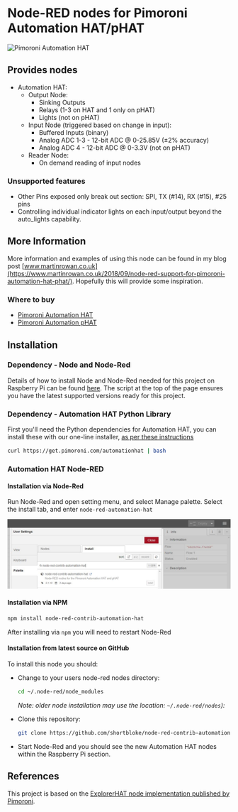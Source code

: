 # Node-RED nodes for Pimoroni Automation HAT/pHAT

![Pimoroni Automation HAT](/images/Automation_HAT_512x512_trans.png)

## Provides nodes

* Automation HAT:
  * Output Node:
    * Sinking Outputs
    * Relays (1-3 on HAT and 1 only on pHAT)
    * Lights (not on pHAT)
  * Input Node (triggered based on change in input):
    * Buffered Inputs (binary)
    * Analog ADC 1-3 - 12-bit ADC @ 0-25.85V (±2% accuracy)
    * Analog ADC 4 - 12-bit ADC @ 0-3.3V (not on pHAT)
  * Reader Node:
    * On demand reading of input nodes

### Unsupported features

* Other Pins exposed only break out section: SPI, TX (#14), RX (#15), #25 pins
* Controlling individual indicator lights on each input/output beyond the auto_lights capability.

## More Information

More information and examples of using this node can be found in my blog post [www.martinrowan.co.uk](https://www.martinrowan.co.uk/2018/09/node-red-support-for-pimoroni-automation-hat-phat/). Hopefully this will provide some inspiration.

### Where to buy

* [Pimoroni Automation HAT](https://shop.pimoroni.com/products/automation-hat)
* [Pimoroni Automation pHAT](https://shop.pimoroni.com/products/automation-phat)

## Installation

### Dependency - Node and Node-Red

Details of how to install Node and Node-Red needed for this project on Raspberry Pi can be found [here](https://nodered.org/docs/hardware/raspberrypi). The script at the top of the page ensures you have the latest supported versions ready for this project.

### Dependency - Automation HAT Python Library

First you'll need the Python dependencies for Automation HAT, you can install these with our one-line installer, [as per these instructions](https://github.com/pimoroni/automation-hat)

``` bash
curl https://get.pimoroni.com/automationhat | bash
```

### Automation HAT Node-RED

#### Installation via Node-Red

Run Node-Red and open setting menu, and select Manage palette. Select the install tab, and enter `node-red-automation-hat`

![Install via Node-Red](images/install_via_node_red.jpg)

#### Installation via NPM

``` bash
npm install node-red-contrib-automation-hat
```

After installing via `npm` you will need to restart Node-Red

#### Installation from latest source on GitHub

To install this node you should:

* Change to your users node-red nodes directory:

    ``` bash
    cd ~/.node-red/node_modules
    ```

    _Note: older node installation may use the location: `~/.node-red/nodes`):_
* Clone this repository:

    ``` bash
    git clone https://github.com/shortbloke/node-red-contrib-automation-hat
    ```

* Start Node-Red and you should see the new Automation HAT nodes within the Raspberry Pi section.

## References

This project is based on the [ExplorerHAT node implementation published by Pimoroni](https://github.com/pimoroni/node-red-nodes).
